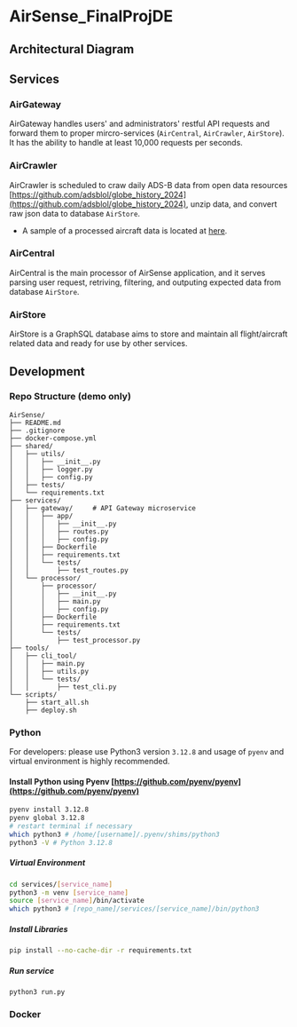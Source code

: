 # AirSense_FinalProjDE

## Architectural Diagram

## Services

### AirGateway

AirGateway handles users' and administrators' restful API requests and forward them to proper mircro-services (`AirCentral`, `AirCrawler`, `AirStore`). It has the ability to handle at least 10,000 requests per seconds.

### AirCrawler

AirCrawler is scheduled to craw daily ADS-B data from open data resources [https://github.com/adsblol/globe_history_2024](https://github.com/adsblol/globe_history_2024), unzip data, and convert raw json data to database `AirStore`.

- A sample of a processed aircraft data is located at [here](./doc/trace_full_a61d00.json).

### AirCentral

AirCentral is the main processor of AirSense application, and it serves parsing user request, retriving, filtering, and outputing expected data from database `AirStore`.

### AirStore

AirStore is a GraphSQL database aims to store and maintain all flight/aircraft related data and ready for use by other services.

## Development

### Repo Structure (demo only)

```
AirSense/
├── README.md
├── .gitignore
├── docker-compose.yml
├── shared/
│   ├── utils/
│   │   ├── __init__.py
│   │   ├── logger.py
│   │   ├── config.py
│   ├── tests/
│   └── requirements.txt
├── services/
│   ├── gateway/     # API Gateway microservice
│   │   ├── app/
│   │   │   ├── __init__.py
│   │   │   ├── routes.py
│   │   │   ├── config.py
│   │   ├── Dockerfile
│   │   ├── requirements.txt
│   │   └── tests/
│   │       ├── test_routes.py
│   └── processor/
│       ├── processor/
│       │   ├── __init__.py
│       │   ├── main.py
│       │   ├── config.py
│       ├── Dockerfile
│       ├── requirements.txt
│       └── tests/
│           ├── test_processor.py
├── tools/
│   ├── cli_tool/
│   │   ├── main.py
│   │   ├── utils.py
│   │   └── tests/
│   │       ├── test_cli.py
└── scripts/
    ├── start_all.sh
    ├── deploy.sh

```

### Python

For developers: please use Python3 version `3.12.8` and usage of `pyenv` and virtual environment is highly recommended.

#### Install Python using Pyenv [https://github.com/pyenv/pyenv](https://github.com/pyenv/pyenv)

```bash
pyenv install 3.12.8
pyenv global 3.12.8
# restart terminal if necessary
which python3 # /home/[username]/.pyenv/shims/python3
python3 -V # Python 3.12.8
```

##### Virtual Environment

```bash
cd services/[service_name]
python3 -m venv [service_name]
source [service_name]/bin/activate
which python3 # [repo_name]/services/[service_name]/bin/python3
```

##### Install Libraries

```bash
pip install --no-cache-dir -r requirements.txt
```

##### Run service

```python3
python3 run.py
```

### Docker
